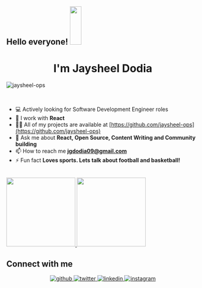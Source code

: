 ## Hello everyone! <img src="https://raw.githubusercontent.com/iampavangandhi/iampavangandhi/master/gifs/Hi.gif" height="100px" width="30px" ></h2>
<h1 align="center">I'm Jaysheel Dodia</h1>

<p align="left"> <img src="https://komarev.com/ghpvc/?username=jaysheel-ops" alt="jaysheel-ops" /> </p>
<br />

- 💻 Actively looking for Software Development Engineer roles
- 🌱 I work with **React**
- 👨‍💻 All of my projects are available at [https://github.com/jaysheel-ops](https://github.com/jaysheel-ops)
- 💬 Ask me about **React, Open Source, Content Writing and Community building**
- 📫 How to reach me **jgdodia09@gmail.com**
- ⚡ Fun fact **Loves sports. Lets talk about football and basketball!**

<br/>

<a href="https://github.com/jaysheel-ops">
  <img height="180em" src="https://github-readme-stats.vercel.app/api?username=jaysheel-ops&theme=buefy&show_icons=true" />
  <img height="180em" src="https://github-readme-stats.vercel.app/api/top-langs/?username=jaysheel-ops&theme=buefy&layout=compact" />
</a>

<br/>

## Connect with me  
<div align="center">
<a href="https://github.com/jaysheel-ops" target="_blank">
<img src=https://img.shields.io/badge/github-%2324292e.svg?&style=for-the-badge&logo=github&logoColor=white alt=github style="margin-bottom: 5px;" />
</a>
<a href="https://twitter.com/jaysheel0" target="_blank">
<img src=https://img.shields.io/badge/twitter-%2300acee.svg?&style=for-the-badge&logo=twitter&logoColor=white alt=twitter style="margin-bottom: 5px;" />
</a>
<a href="https://www.linkedin.com/in/jaysheel-dodia/" target="_blank">
<img src=https://img.shields.io/badge/linkedin-%231E77B5.svg?&style=for-the-badge&logo=linkedin&logoColor=white alt=linkedin style="margin-bottom: 5px;" />
</a>
<a href="https://www.instagram.com/__jay104/" target="_blank">
<img src=https://img.shields.io/badge/instagram-%23000000.svg?&style=for-the-badge&logo=instagram&logoColor=white alt=instagram style="margin-bottom: 5px;" />
</a>

</div>  
  
